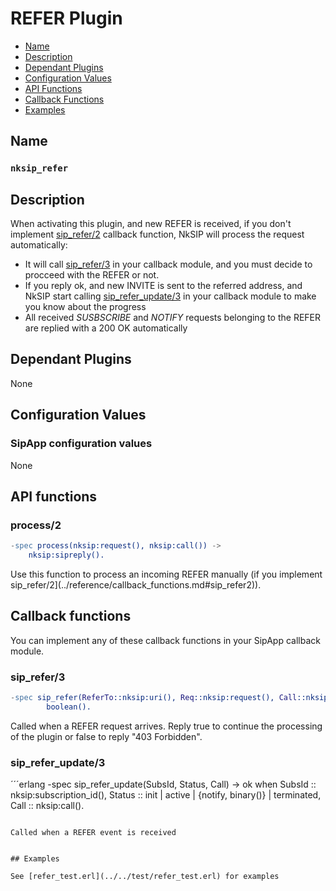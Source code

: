 # REFER Plugin

* [Name](#name)
* [Description](#description)
* [Dependant Plugins](#dependant-plugins)
* [Configuration Values](#configuration-values)
* [API Functions](#api-functions)
* [Callback Functions](#callback-functions)
* [Examples](#examples)


## Name
### `nksip_refer`


## Description

When activating this plugin, and new REFER is received, if you don't implement [sip_refer/2](../reference/callback_functions.md#sip_refer2) callback function, NkSIP will process the request automatically:
* It will call [sip_refer/3](#sip_refer3) in your callback module, and you must decide to procceed with the REFER or not.
* If you reply ok, and new INVITE is sent to the referred address, and NkSIP start calling [sip_refer_update/3](sip_refer_update3) in your callback module to make you know about the progress
* All received _SUSBSCRIBE_ and _NOTIFY_ requests belonging to the REFER are replied with a 200 OK automatically


## Dependant Plugins

None


## Configuration Values

### SipApp configuration values

None


## API functions

### process/2

```erlang
-spec process(nksip:request(), nksip:call()) ->
    nksip:sipreply().
```

Use this function to process an incoming REFER manually (if you implement sip_refer/2](../reference/callback_functions.md#sip_refer2)).



## Callback functions

You can implement any of these callback functions in your SipApp callback module.


### sip_refer/3

```erlang
-spec sip_refer(ReferTo::nksip:uri(), Req::nksip:request(), Call::nksip:call()) ->
        boolean().
```

Called when a REFER request arrives. Reply true to continue the processing of the plugin or false to reply "403 Forbidden".
    

### sip_refer_update/3

´´´erlang
-spec sip_refer_update(SubsId, Status, Call) ->
	ok
	when SubsId :: nksip:subscription_id(), 
		 Status :: init | active | {notify, binary()} | terminated,
		 Call :: nksip:call().
```

Called when a REFER event is received


## Examples

See [refer_test.erl](../../test/refer_test.erl) for examples
